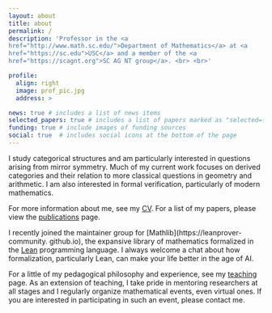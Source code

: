```yaml
---
layout: about
title: about
permalink: /
description: 'Professor in the <a
href="http://www.math.sc.edu/">Department of Mathematics</a> at <a
href="https://sc.edu">USC</a> and a member of the <a
href="https://scagnt.org">SC AG NT group</a>. <br> <br>'

profile:
  align: right
  image: prof_pic.jpg
  address: >

news: true # includes a list of news items
selected_papers: true # includes a list of papers marked as "selected={true}"
funding: true # include images of funding sources
social: true  # includes social icons at the bottom of the page
---
```


I study categorical structures and am particularly interested in questions arising
from mirror symmetry. Much of my current work focuses on derived categories and
their relation to more classical questions in geometry and arithmetic. I am also
interested in formal verification, particularly of modern mathematics.

For more information about me, see my <a href="{{ '/assets/pdf/ballard_cv.pdf'
| prepend: site.baseurl | prepend: site.url }}">CV</a>. For a list of my
papers, please view the <a href="./publications/">publications</a> page.

I recently joined the maintainer group for [Mathlib](https://leanprover-community.
github.io), the expansive library of mathematics formalized in the
[Lean](https://lean-lang.org) programming language. I always welcome a
chat about how formalization, particularly Lean, can make your life better
in the age of AI.

For a little of my pedagogical philosophy and experience, see my <a
href="./teaching">teaching</a> page. As an extension of teaching, I take pride
in mentoring researchers at all stages and I regularly organize mathematical
events, even virtual ones. If you are interested in participating
in such an event, please contact me.
